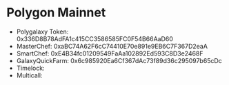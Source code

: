 # Polygon Mainnet

- Polygalaxy Token: 0x336D8B78AdFA1c415CC3586585FC0F54B66AaD60
- MasterChef: 0xaBC74A62F6cC74410E70e891e9EB6C7F367D2eaA
- SmartChef: 0xE4B34fc01209549FaAa102892Ed593C8D3e2468F
- GalaxyQuickFarm: 0x6c985920Ea6Cf367dAc73f89d36c295097b65cDc
- Timelock:
- Multicall: 
